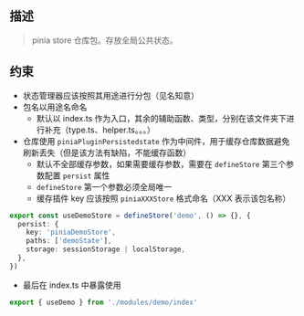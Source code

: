 ## 描述

> pinia store 仓库包。存放全局公共状态。

## 约束

- 状态管理器应该按照其用途进行分包（见名知意）
- 包名以用途名命名
  - 默认以 index.ts 作为入口，其余的辅助函数、类型，分别在该文件夹下进行补充（type.ts、helper.ts。。。）
- 仓库使用 `piniaPluginPersistedstate` 作为中间件，用于缓存仓库数据避免刷新丢失（但是该方法有缺陷，不能缓存函数）
  - 默认不全部缓存参数，如果需要缓存参数，需要在 `defineStore` 第三个参数配置 `persist` 属性
  - `defineStore` 第一个参数必须全局唯一
  - 缓存插件 key 应该按照 `piniaXXXStore` 格式命名（XXX 表示该包名称）

```ts
export const useDemoStore = defineStore('demo', () => {}, {
  persist: {
    key: 'piniaDemoStore',
    paths: ['demoState'],
    storage: sessionStorage | localStorage,
  },
})
```

- 最后在 index.ts 中暴露使用

```ts
export { useDemo } from './modules/demo/index'
```
